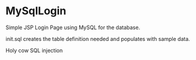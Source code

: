 # MySqlLogin
Simple JSP Login Page using MySQL for the database. 

init.sql creates the table definition needed and populates with sample data.

Holy cow SQL injection
